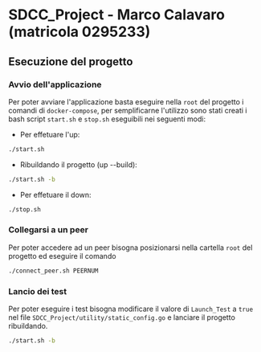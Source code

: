 # SDCC_Project - Marco Calavaro (matricola 0295233)

## Esecuzione del progetto

### Avvio dell'applicazione
Per poter avviare l'applicazione basta eseguire nella `root` del progetto i comandi di `docker-compose`, per semplificarne l'utilizzo sono stati creati i bash script `start.sh` e `stop.sh` eseguibili nei seguenti modi:
- Per effetuare l'up:
```sh
./start.sh 
``` 
- Ribuildando il progetto (up --build):
```sh
./start.sh -b
``` 
- Per effetuare il down:
```sh
./stop.sh 
``` 
### Collegarsi a un peer 
Per poter accedere ad un peer bisogna posizionarsi nella cartella `root` del progetto ed eseguire il comando
```sh
./connect_peer.sh PEERNUM
```

### Lancio dei test
Per poter eseguire i test bisogna modificare il valore di `Launch_Test` a `true` nel file `SDCC_Project/utility/static_config.go` e lanciare il progetto ribuildando.
```sh
./start.sh -b
``` 
